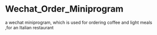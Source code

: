 # Wechat_Order_Miniprogram
a wechat miniprogram, which is used for ordering coffee and light meals ,for an Italian restaurant
